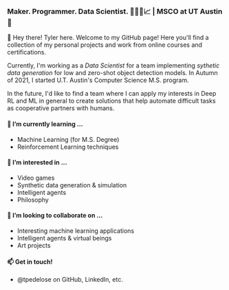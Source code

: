 ### Maker. Programmer. Data Scientist. 🧰👨‍💻📈 | MSCO at UT Austin 🤘

👋 Hey there! Tyler here.
Welcome to my GitHub page! Here you'll find a collection of my personal projects and work from online courses and certifications.

Currently, I'm working as a *Data Scientist* for a team implementing *sythetic data generation* for low and zero-shot object detection models.  In Autumn of 2021, I started U.T. Austin's Computer Science M.S. program.  

In the future, I'd like to find a team where I can apply my interests in Deep RL and ML in general to create solutions that help automate difficult tasks as cooperative partners with humans.


#### 🌱 I’m currently learning ...
  * Machine Learning (for M.S. Degree)
  * Reinforcement Learning techniques

#### 👀 I’m interested in ...
  * Video games
  * Synthetic data generation & simulation
  * Intelligent agents
  * Philosophy
  
#### 💞️ I’m looking to collaborate on ...
  * Interesting machine learning applications
  * Intelligent agents & virtual beings
  * Art projects
  
#### 📫 Get in touch!
  * @tpedelose on GitHub, LinkedIn, etc.

<!---
tpedelose/tpedelose is a ✨ special ✨ repository because its `README.md` (this file) appears on your GitHub profile.
You can click the Preview link to take a look at your changes.
--->
